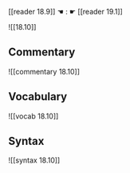 [[reader 18.9]] ☚ : ☛ [[reader 19.1]]

![[18.10]]

## Commentary

![[commentary 18.10]]

## Vocabulary

![[vocab 18.10]]

## Syntax

![[syntax 18.10]]

